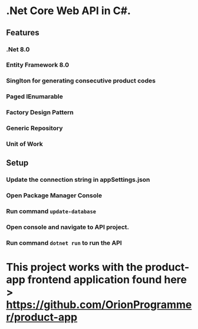 # .Net Core Web API in C#. 

## Features
### .Net 8.0
### Entity Framework 8.0
### Singlton for generating consecutive product codes
### Paged IEnumarable
### Factory Design Pattern
### Generic Repository
### Unit of Work

## Setup
### Update the connection string in appSettings.json
### Open Package Manager Console
### Run command `update-database`
### Open console and navigate to API project.
### Run command `dotnet run` to run the API

# This project works with the product-app frontend application found here > https://github.com/OrionProgrammer/product-app
